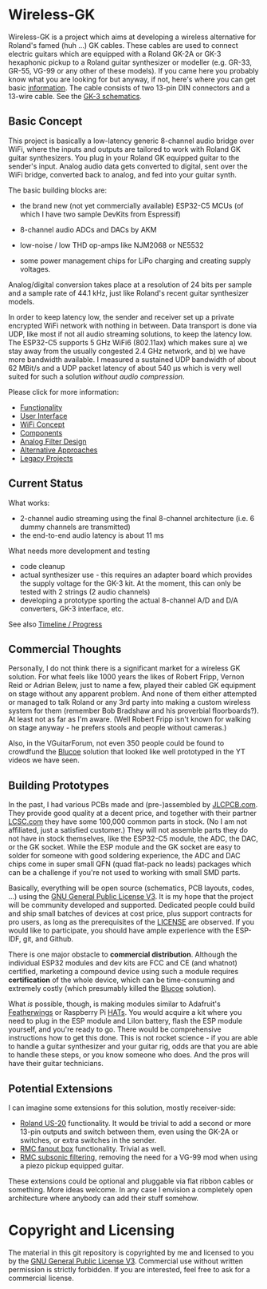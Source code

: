# Wireless-GK

Wireless-GK is a project which aims at developing a wireless alternative for Roland's famed (huh ...) GK cables. These cables are used to connect electric guitars which are equipped with a Roland GK-2A or GK-3 hexaphonic pickup to a Roland guitar synthesizer or modeller (e.g. GR-33, GR-55, VG-99 or any other of these models).  If you came here you probably know what you are looking for but anyway, if not, here's where you can get basic [information](https://en.wikipedia.org/wiki/Guitar_synthesizer#Roland_GK_interface). The cable consists of two 13-pin DIN connectors and a 13-wire cable. See the [GK-3 schematics](doc/GK-3-schematics.png). 

## Basic Concept

This project is basically a low-latency generic 8-channel audio bridge over WiFi, where the inputs and outputs are tailored to work with Roland GK guitar synthesizers. You plug in your Roland GK equipped guitar to the sender's input. Analog audio data gets converted to digital, sent over the WiFi bridge, converted back to analog, and fed into your guitar synth. 

The basic building blocks are: 

  * the brand new (not yet commercially available) ESP32-C5 MCUs (of which I have two sample DevKits from Espressif)

  * 8-channel audio ADCs and DACs by AKM

  * low-noise / low THD op-amps like NJM2068 or NE5532
  
  * some power management chips for LiPo charging and creating supply voltages.

Analog/digital conversion takes place at a resolution of 24 bits per sample and a sample rate of 44.1 kHz, just like Roland's recent guitar synthesizer models. 

In order to keep latency low, the sender and receiver set up a private encrypted WiFi network with nothing in between. Data transport is done via UDP, like most if not all audio streaming solutions, to keep the latency low. The ESP32-C5 supports 5 GHz WiFi6 (802.11ax) which makes sure a) we stay away from the usually congested 2.4 GHz network, and b) we have more bandwidth available. I measured a sustained UDP bandwidth of about 62 MBit/s and a UDP packet latency of about 540 µs which is very well suited for such a solution _without audio compression_. 

Please click for more information: 

 * [Functionality](doc/Functionality.md) 
 * [User Interface](doc/Userinterface.md)
 * [WiFi Concept](doc/Wifi.md)
 * [Components](doc/Components.md) 
 * [Analog Filter Design](doc/Filterdesign.md)
 * [Alternative Approaches](doc/Alternatives.md)
 * [Legacy Projects](doc/Legacy.md)

## Current Status

What works: 

 * 2-channel audio streaming using the final 8-channel architecture (i.e. 6 dummy channels are transmitted) 
 * the end-to-end audio latency is about 11 ms

What needs more development and testing

 * code cleanup
 * actual synthesizer use - this requires an adapter board which provides the supply voltage for the GK-3 kit. At the moment, this can only be tested with 2 strings (2 audio channels)
 * developing a prototype sporting the actual 8-channel A/D and D/A converters, GK-3 interface, etc. 


See also [Timeline / Progress](doc/Progress.md)


## Commercial Thoughts

Personally, I do not think there is a significant market for a wireless GK solution. For what feels like 1000 years the likes of Robert Fripp, Vernon Reid or Adrian Belew, just to name a few, played their cabled GK equipment on stage without any apparent problem. And none of them either attempted or managed to talk Roland or any 3rd party into making a custom wireless system for them (remember Bob Bradshaw and his proverbial floorboards?). At least not as far as I'm aware. (Well Robert Fripp isn't known for walking on stage anyway - he prefers stools and people without cameras.)

Also, in the VGuitarForum, not even 350 people could be found to crowdfund the [Blucoe](doc/Legacy.md) solution that looked like well prototyped in the YT videos we have seen. 

## Building Prototypes

In the past, I had various PCBs made and (pre-)assembled by [JLCPCB.com](https://jlcpcb.com/). They provide good quality at a decent price, and together with their partner [LCSC.com](https://www.lcsc.com/) they have some 100,000 common parts in stock. (No I am not affiliated, just a satisfied customer.)  They will not assemble parts they do not have in stock themselves, like the ESP32-C5 module, the ADC, the DAC, or the GK socket. While the ESP module and the GK socket are easy to solder for someone with good soldering experience, the ADC and DAC chips come in super small QFN (quad flat-pack no leads) packages which can be a challenge if you're not used to working with small SMD parts. 

Basically, everything will be open source (schematics, PCB layouts, codes, ...) using the [GNU General Public License V3](https://www.gnu.org/licenses/gpl-3.0.en.html). It is my hope that the project will be community developed and supported. Dedicated people could build and ship small batches of devices at cost price, plus support contracts for pro users, as long as the prerequisites of the [LICENSE](COPYING) are observed. If you would like to participate, you should have ample experience with the ESP-IDF, git, and Github. 

There is one major obstacle to **commercial distribution**. Although the individual ESP32 modules and dev kits are FCC and CE (and whatnot) certified, marketing a compound device using such a module requires **certification** of the whole device, which can be time-consuming and extremely costly (which presumably killed the [Blucoe](doc/Legacy.md) solution). 

What _is_ possible, though, is making modules similar to Adafruit's [Featherwings](https://learn.adafruit.com/adafruit-feather/featherwings) or Raspberry Pi [HATs](https://en.wikipedia.org/wiki/Raspberry_Pi#Accessories). You would acquire a kit where you need to plug in the ESP module and LiIon battery, flash the ESP module yourself, and you're ready to go. There would be comprehensive instructions how to get this done. This is not rocket science - if you are able to handle a guitar synthesizer and your guitar rig, odds are that you are able to handle these steps, or you know someone who does. And the pros will have their guitar technicians. 



## Potential Extensions

I can imagine some extensions for this solution, mostly receiver-side: 

  * [Roland US-20](https://www.roland.com/global/products/us-20/) functionality. It would be trivial to add a second or more 13-pin outputs and switch between them, even using the GK-2A or switches, or extra switches in the sender.
  * [RMC fanout box](https://www.rmcpickup.com/fanoutbox.html) functionality. Trivial as well. 
  * [RMC subsonic filtering](https://www.joness.com/gr300/Filter-Buffer.htm), removing the need for a VG-99 mod when using a piezo pickup equipped guitar. 

These extensions could be optional and pluggable via flat ribbon cables or something. More ideas welcome. In any case I envision a completely open architecture where anybody can add their stuff somehow. 



# Copyright and Licensing

The material in this git repository is copyrighted by me and licensed to you by the [GNU General Public License V3](https://www.gnu.org/licenses/gpl-3.0.en.html). Commercial use without written permission is strictly forbidden. If you are interested, feel free to ask for a commercial license. 



